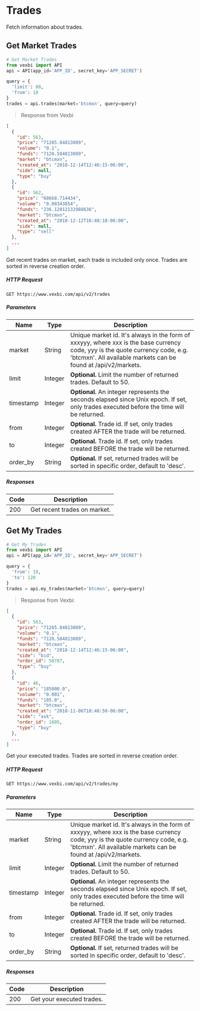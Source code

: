 # Trades

Fetch information about trades.

## Get Market Trades

```python
# Get Market Trades
from vexbi import API
api = API(app_id='APP_ID', secret_key='APP_SECRET')

query = {
  'limit': 80,
  'from': 10
}
trades = api.trades(market='btcmxn', query=query)
```
> Response from Vexbi
```json
[
  {
    "id": 563,
    "price": "71285.84813089",
    "volume": "0.1",
    "funds": "7128.584813089",
    "market": "btcmxn",
    "created_at": "2018-12-14T12:46:15-06:00",
    "side": null,
    "type": "buy"
  },
  {
    "id": 562,
    "price": "68668.714434",
    "volume": "0.00343854",
    "funds": "236.12012132988636",
    "market": "btcmxn",
    "created_at": "2018-12-12T16:48:18-06:00",
    "side": null,
    "type": "sell"
  },
  ...
]
```

Get recent trades on market, each trade is included only once. Trades are sorted in reverse creation order.

##### HTTP Request
`GET https://www.vexbi.com/api/v2/trades`

##### Parameters

| Name | Type | Description |
| ---- | ---- | ----------- |
| market | String | Unique market id. It's always in the form of xxxyyy, where xxx is the base currency code, yyy is the quote currency code, e.g. 'btcmxn'. All available markets can be found at /api/v2/markets. |
| limit | Integer | **Optional.** Limit the number of returned trades. Default to 50. |
| timestamp | Integer | **Optional.** An integer represents the seconds elapsed since Unix epoch. If set, only trades executed before the time will be returned. |
| from | Integer | **Optional.** Trade id. If set, only trades created AFTER the trade will be returned. |
| to | Integer | **Optional.** Trade id. If set, only trades created BEFORE the trade will be returned. |
| order_by | String | **Optional.** If set, returned trades will be sorted in specific order, default to 'desc'. |

##### Responses

| Code | Description |
| ---- | ----------- |
| 200 | Get recent trades on market. |

## Get My Trades

```python
# Get My Trades
from vexbi import API
api = API(app_id='APP_ID', secret_key='APP_SECRET')

query = {
  'from': 10,
  'to': 120
}
trades = api.my_trades(market='btcmxn', query=query)
```

> Response from Vexbi:

```json
[
  {
    "id": 563,
    "price": "71285.84813089",
    "volume": "0.1",
    "funds": "7128.584813089",
    "market": "btcmxn",
    "created_at": "2018-12-14T12:46:15-06:00",
    "side": "bid",
    "order_id": 50787,
    "type": "buy"
  },
  {
    "id": 46,
    "price": "185000.0",
    "volume": "0.001",
    "funds": "185.0",
    "market": "btcmxn",
    "created_at": "2018-11-06T18:48:50-06:00",
    "side": "ask",
    "order_id": 1605,
    "type": "buy"
  },
  ...
]
```

Get your executed trades. Trades are sorted in reverse creation order.

##### HTTP Request
`GET https://www.vexbi.com/api/v2/trades/my`

##### Parameters

| Name | Type | Description |
| ---- | ---- | ----------- |
| market | String | Unique market id. It's always in the form of xxxyyy, where xxx is the base currency code, yyy is the quote currency code, e.g. 'btcmxn'. All available markets can be found at /api/v2/markets. |
| limit | Integer | **Optional.** Limit the number of returned trades. Default to 50. |
| timestamp | Integer | **Optional.** An integer represents the seconds elapsed since Unix epoch. If set, only trades executed before the time will be returned. |
| from | Integer | **Optional.** Trade id. If set, only trades created AFTER the trade will be returned. |
| to | Integer | **Optional.** Trade id. If set, only trades created BEFORE the trade will be returned. |
| order_by | String | **Optional.** If set, returned trades will be sorted in specific order, default to 'desc'. |

##### Responses

| Code | Description |
| ---- | ----------- |
| 200 | Get your executed trades. |

